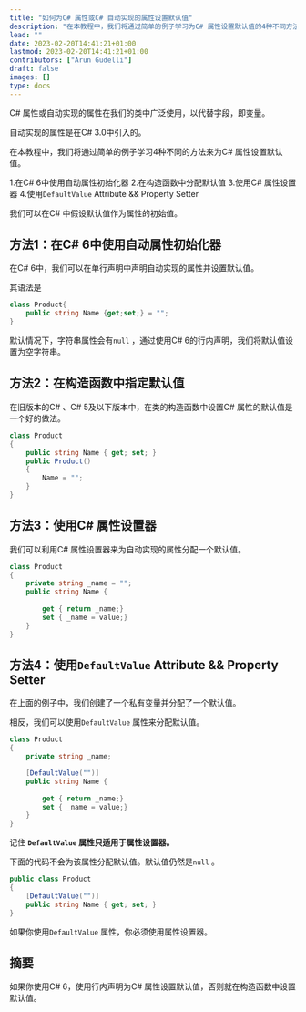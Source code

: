 ```yaml
---
title: "如何为C# 属性或C# 自动实现的属性设置默认值"
description: "在本教程中，我们将通过简单的例子学习为C# 属性设置默认值的4种不同方法"
lead: ""
date: 2023-02-20T14:41:21+01:00
lastmod: 2023-02-20T14:41:21+01:00
contributors: ["Arun Gudelli"]
draft: false
images: []
type: docs
---
```


C# 属性或自动实现的属性在我们的类中广泛使用，以代替字段，即变量。  

自动实现的属性是在C# 3.0中引入的。

在本教程中，我们将通过简单的例子学习4种不同的方法来为C# 属性设置默认值。

1.在C# 6中使用自动属性初始化器
2.在构造函数中分配默认值
3.使用C# 属性设置器
4.使用`DefaultValue` Attribute &amp;&amp; Property Setter

我们可以在C# 中假设默认值作为属性的初始值。

## 方法1：在C# 6中使用自动属性初始化器

在C# 6中，我们可以在单行声明中声明自动实现的属性并设置默认值。

其语法是

```csharp
class Product{
    public string Name {get;set;} = "";
}
```
默认情况下，字符串属性会有`null` ，通过使用C# 6的行内声明，我们将默认值设置为空字符串。 

## 方法2：在构造函数中指定默认值

在旧版本的C# 、C# 5及以下版本中，在类的构造函数中设置C# 属性的默认值是一个好的做法。

```csharp
class Product 
{
    public string Name { get; set; }
    public Product()
    {
        Name = "";
    }
}
```

## 方法3：使用C# 属性设置器 

我们可以利用C# 属性设置器来为自动实现的属性分配一个默认值。

```csharp
class Product 
{
    private string _name = "";
    public string Name { 
        
        get { return _name;}
        set { _name = value;} 
    }
}
```

## 方法4：使用`DefaultValue` Attribute &amp;&amp; Property Setter

在上面的例子中，我们创建了一个私有变量并分配了一个默认值。 

相反，我们可以使用`DefaultValue` 属性来分配默认值。

```csharp
class Product 
{
    private string _name;

    [DefaultValue("")]
    public string Name { 
        
        get { return _name;}
        set { _name = value;} 
    }
}
```

记住 **`DefaultValue` 属性只适用于属性设置器。** 

下面的代码不会为该属性分配默认值。默认值仍然是`null` 。

```csharp
public class Product
{
    [DefaultValue("")]
    public string Name { get; set; }
}
```
如果你使用`DefaultValue` 属性，你必须使用属性设置器。


## 摘要

如果你使用C# 6，使用行内声明为C# 属性设置默认值，否则就在构造函数中设置默认值。 








